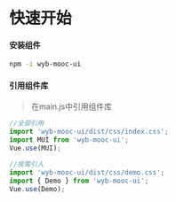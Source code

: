 # 快速开始

#### 安装组件

```bash
npm -i wyb-mooc-ui
```


#### 引用组件库
>在main.js中引用组件库

```javascript
//全部引用
import 'wyb-mooc-ui/dist/css/index.css';
import MUI from 'wyb-mooc-ui';
Vue.use(MUI);

//按需引入
import 'wyb-mooc-ui/dist/css/demo.css';
import { Demo } from 'wyb-mooc-ui';
Vue.use(Demo);
```

